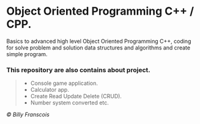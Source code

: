# Object Oriented Programming C++ / CPP.

Basics to advanced high level Object Oriented Programming C++, coding for solve problem and solution data structures and algorithms and create simple program.
### This repository are also contains about project.
> * Console game application.
> * Calculator app. 
> * Create Read Update Delete (CRUD).
> * Number system converted etc.

<i> © Billy Franscois </i>